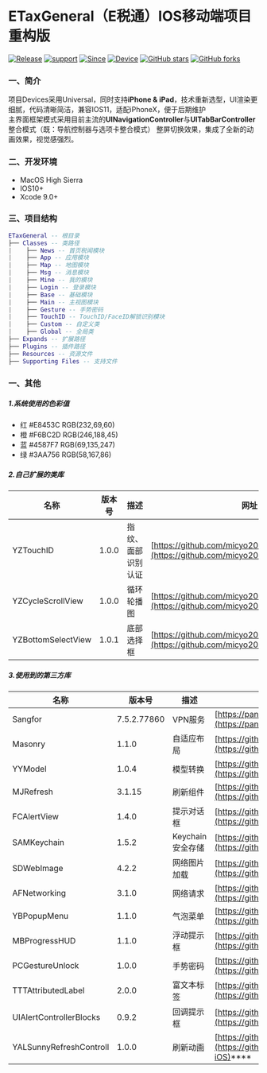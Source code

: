 # ETaxGeneral（E税通）IOS移动端项目重构版

[![Release](https://img.shields.io/badge/release-2.0.0-brightgreen.svg)](https://github.com/micyo202/ETaxGeneral)
[![support](https://img.shields.io/badge/support-ios10+-yellow.svg)](https://github.com/micyo202/ETaxGeneral)
[![Since](https://img.shields.io/badge/since-2017-blue.svg)](https://github.com/micyo202/ETaxGeneral)
[![Device](https://img.shields.io/badge/device-iPhone&iPad-red.svg)](https://github.com/micyo202/ETaxGeneral)
[![GitHub stars](https://img.shields.io/github/stars/micyo202/ETaxGeneral.svg?style=social&label=Stars)](https://github.com/micyo202/ETaxGeneral)
[![GitHub forks](https://img.shields.io/github/forks/micyo202/ETaxGeneral.svg?style=social&label=Fork)](https://github.com/micyo202/ETaxGeneral)

### 一、简介

项目Devices采用Universal，同时支持**iPhone & iPad**，技术重新选型，UI渲染更细腻，代码清晰简洁，兼容IOS11，适配iPhoneX，便于后期维护<br>
主界面框架模式采用目前主流的**UINavigationController**与**UITabBarController**整合模式（既：导航控制器与选项卡整合模式）
整屏切换效果，集成了全新的动画效果，视觉感强烈。

### 二、开发环境

* MacOS High Sierra
* IOS10+
* Xcode 9.0+

### 三、项目结构

```lua
ETaxGeneral -- 根目录
├── Classes -- 类路径
|    ├── News -- 首页税闻模块
|    ├── App -- 应用模块
|    ├── Map -- 地图模块
|    ├── Msg -- 消息模块
|    ├── Mine -- 我的模块
|    ├── Login -- 登录模块
|    ├── Base -- 基础模块
|    ├── Main -- 主视图模块
|    ├── Gesture -- 手势密码
|    ├── TouchID -- TouchID/FaceID解锁识别模块
|    ├── Custom -- 自定义类
|    ├── Global -- 全局类
├── Expands -- 扩展路径
├── Plugins -- 插件路径
├── Resources -- 资源文件
├── Supporting Files -- 支持文件
```
### 一、其他
##### 1.系统使用的色彩值
* 红 #E8453C RGB(232,69,60)
* 橙 #F6BC2D RGB(246,188,45)
* 蓝 #4587F7 RGB(69,135,247)
* 绿 #3AA756 RGB(58,167,86)

##### 2.自己扩展的类库

名称 | 版本号 | 描述 | 网址
--- | --- | --- | ---
YZTouchID | 1.0.0 | 指纹、面部识别认证 | [https://github.com/micyo202/YZAuthID](https://github.com/micyo202/YZAuthID)
YZCycleScrollView | 1.0.0 | 循环轮播图 | [https://github.com/micyo202/YZCycleScrollView](https://github.com/micyo202/YZCycleScrollView)
YZBottomSelectView | 1.0.1 | 底部选择框 | [https://github.com/micyo202/YZBottomSelectView](https://github.com/micyo202/YZBottomSelectView)

##### 3.使用到的第三方库

名称 | 版本号 | 描述 | 网址
--- | --- | --- | ---
Sangfor | 7.5.2.77860 | VPN服务 | [https://pan.baidu.com/s/1i4OvN1b](https://pan.baidu.com/s/1i4OvN1b)
Masonry | 1.1.0 | 自适应布局 | [https://github.com/SnapKit/Masonry](https://github.com/SnapKit/Masonry)
YYModel | 1.0.4 | 模型转换 | [https://github.com/ibireme/YYModel](https://github.com/ibireme/YYModel)
MJRefresh | 3.1.15 | 刷新组件 | [https://github.com/CoderMJLee/MJRefresh](https://github.com/CoderMJLee/MJRefresh)
FCAlertView | 1.4.0 | 提示对话框 | [https://github.com/nimati/FCAlertView](https://github.com/nimati/FCAlertView)
SAMKeychain | 1.5.2 | Keychain安全存储 | [https://github.com/soffes/SAMKeychain](https://github.com/soffes/SAMKeychain)
SDWebImage | 4.2.2 | 网络图片加载 | [https://github.com/rs/SDWebImage](https://github.com/rs/SDWebImage)
AFNetworking | 3.1.0 | 网络请求 | [https://github.com/AFNetworking/AFNetworking](https://github.com/AFNetworking/AFNetworking)
YBPopupMenu | 1.1.0 | 气泡菜单 | [https://github.com/lyb5834/YBPopupMenu](https://github.com/lyb5834/YBPopupMenu)
MBProgressHUD | 1.1.0 | 浮动提示框 | [https://github.com/jdg/MBProgressHUD](https://github.com/jdg/MBProgressHUD)
PCGestureUnlock | 1.0.0 | 手势密码 | [https://github.com/iosdeveloperpanc/PCGestureUnlock](https://github.com/iosdeveloperpanc/PCGestureUnlock)
TTTAttributedLabel | 2.0.0 | 富文本标签 | [https://github.com/TTTAttributedLabel/TTTAttributedLabel](https://github.com/TTTAttributedLabel/TTTAttributedLabel)
UIAlertControllerBlocks | 0.9.2 | 回调提示框 | [https://github.com/ryanmaxwell/UIAlertController-Blocks](https://github.com/ryanmaxwell/UIAlertController-Blocks)
YALSunnyRefreshControll | 1.0.0 | 刷新动画 | [https://github.com/Yalantis/Pull-to-Refresh.Rentals-iOS](https://github.com/Yalantis/Pull-to-Refresh.Rentals-iOS)****